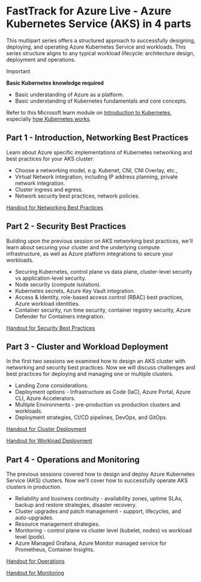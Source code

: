 # FastTrack for Azure Live - Azure Kubernetes Service (AKS) in 4 parts

This multipart series offers a structured approach to successfully designing, deploying, and operating Azure Kubernetes Service and workloads.
This series structure aligns to any typical workload lifecycle: architecture design, deployment and operations.

> [!IMPORTANT]
> **Basic Kubernetes knowledge required**
> - Basic understanding of Azure as a platform.
> - Basic understanding of Kubernetes fundamentals and core concepts.

Refer to this Microsoft learn module on [Introduction to Kubernetes](https://learn.microsoft.com/training/modules/intro-to-kubernetes/), especially [how Kubernetes works](https://learn.microsoft.com/training/modules/intro-to-kubernetes/3-how-kubernetes-works).

## Part 1 - Introduction, Networking Best Practices
Learn about Azure specific implementations of Kubernetes networking and best practices for your AKS cluster:
- Choose a networking model, e.g. Kubenet, CNI, CNI Overlay, etc., 
- Virtual Network integration, including IP address planning, private network integration.
- Cluster ingress and egress.
- Network security best practices, network policies.

[Handout for Networking Best Practices](../azure-kubernetes-service/aks-networking/readme.md)

## Part 2 - Security Best Practices
Building upon the previous session on AKS networking best practices, we'll learn about securing your cluster and the underlying compute infrastructure, as well as Azure platform integrations to secure your workloads.

- Securing Kubernetes, control plane vs data plane, cluster-level security vs application-level security.
- Node security (compute isolation).
- Kubernetes secrets, Azure Key Vault integration.
- Access & Identity, role-based access control (RBAC) best practices, Azure workload identities.
- Container security, run time security, container registry security, Azure Defender for Containers integration.

[Handout for Security Best Practices](../azure-kubernetes-service/aks-security/readme.md)

## Part 3 - Cluster and Workload Deployment

In the first two sessions we examined how to design an AKS cluster with networking and security best practices. Now we will discuss challenges and best practices for deploying and managing one or multiple clusters.

- Landing Zone considerations.
- Deployment options - Infrastructure as Code (IaC), Azure Portal, Azure CLI, Azure Accelerators.
- Multiple Environments - pre-production vs production clusters and workloads.
- Deployment strategies, CI/CD pipelines, DevOps, and GitOps.

[Handout for Cluster Deployment](../azure-kubernetes-service/aks-cluster-deployment/README.md)

[Handout for Workload Deployment](../azure-kubernetes-service/aks-workload-deployment/readme.md)

## Part 4 - Operations and Monitoring

The previous sessions covered how to design and deploy Azure Kubernetes Service (AKS) clusters. Now we'll cover how to successfully operate AKS clusters in production.

- Reliability and business continuity - availability zones, uptime SLAs, backup and restore strategies, disaster recovery.
- Cluster upgrades and patch management - support, lifecycles, and auto-upgrades.
- Resource management strategies.
- Monitoring - control plane vs cluster level (kubelet, nodes) vs workload level (pods).
- Azure Managed Grafana, Azure Monitor managed service for Prometheus, Container Insights.

[Handout for Operations](../azure-kubernetes-service/aks-operations/README.md)

[Handout for Monitoring](../azure-kubernetes-service/aks-monitoring/readme.md)

